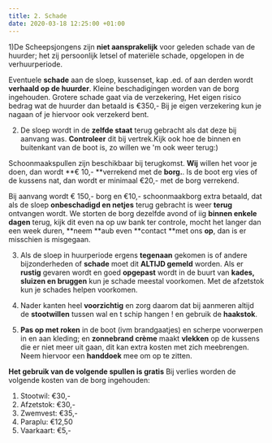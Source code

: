 ```yaml
---
title: 2. Schade
date: 2020-03-18 12:25:00 +01:00
---
```


1)De Scheepsjongens zijn **niet aansprakelijk** voor geleden schade van de huurder;  het zij persoonlijk letsel of materiële schade, opgelopen in de verhuurperiode. 

Eventuele **schade** aan de sloep, kussenset, kap .ed. of aan derden wordt **verhaald op de huurder**. 
Kleine beschadigingen worden van de borg ingehouden.
Grotere schade gaat via de verzekering, Het eigen risico bedrag wat de huurder dan betaald is €350,-
Bij je eigen verzekering kun je nagaan of je hiervoor ook verzekerd bent.

2) De sloep wordt in de **zelfde staat** terug gebracht als dat deze bij aanvang was. **Controleer** dit bij vertrek.Kijk ook hoe de binnen en buitenkant van de boot is, zo willen we 'm ook weer terug:) 

Schoonmaakspullen zijn beschikbaar bij terugkomst.  **Wij** willen het voor je doen, dan wordt **€ 10,- **verrekend met de **borg.**.  Is de boot erg vies of de kussens nat, dan wordt er minimaal €20,- met de borg verrekend.

Bij aanvang wordt € 150,- borg en €10,- schoonmaakborg extra betaald, dat als de sloep **onbeschadigd en netjes** terug gebracht is weer **terug** ontvangen wordt. 
We storten de borg dezelfde avond of iig **binnen enkele dagen** terug, kijk dit even na op uw bank ter controle,
mocht het langer dan een week duren, **neem **aub even **contact **met ons **op**, dan is er misschien is misgegaan.

3) Als de sloep in huurperiode ergens **tegenaan** gekomen is of andere bijzonderheden of **schade** moet dit **ALTIJD gemeld** worden.
Als er **rustig** gevaren wordt en goed **opgepast** wordt in de buurt van **kades, sluizen en bruggen** kun je schade meestal voorkomen. Met de afzetstok kun je schades helpen voorkomen.

4) Nader kanten heel **voorzichtig** en zorg daarom dat bij aanmeren altijd de **stootwillen** tussen wal en t schip hangen ! en gebruik de **haakstok**.

5) **Pas op met roken** in de boot (ivm brandgaatjes) en scherpe voorwerpen in en aan kleding;
en **zonnebrand crème** maakt **vlekken** op de kussens die er niet meer uit gaan, dit kan extra kosten met zich meebrengen. Neem hiervoor een **handdoek** mee om op te zitten.

 **Het gebruik van de volgende spullen is gratis**
Bij verlies worden de volgende kosten van de borg ingehouden:
1. Stootwil: €30,-
2. Afzetstok: €30,-
3. Zwemvest: €35,-
4. Paraplu: €12,50
5. Vaarkaart: €5,-

